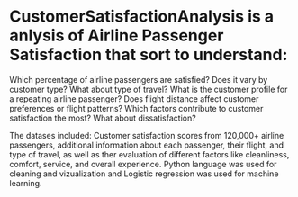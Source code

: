 # CustomerSatisfactionAnalysis is a anlysis of Airline Passenger Satisfaction that sort to understand: 
Which percentage of airline passengers are satisfied? Does it vary by customer type? What about type of travel?
What is the customer profile for a repeating airline passenger?
Does flight distance affect customer preferences or flight patterns?
Which factors contribute to customer satisfaction the most? What about dissatisfaction?

The datases included: Customer satisfaction scores from 120,000+ airline passengers, additional information about each passenger, 
their flight, and type of travel, as well as ther evaluation of different factors like cleanliness, comfort, service, and overall experience.
Python language was used for cleaning and vizualization and Logistic regression was used for machine learning.

